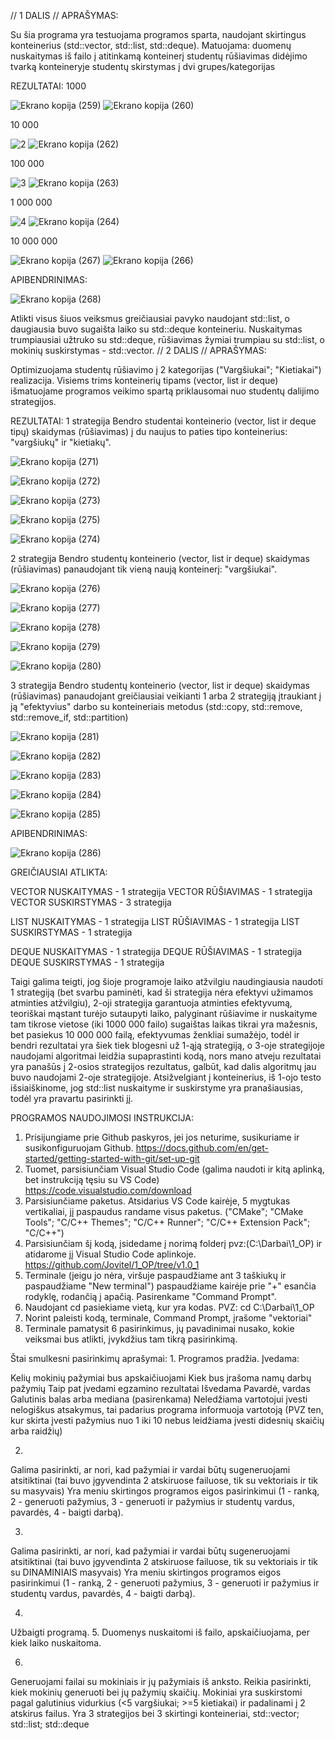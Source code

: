 // 1 DALIS //
APRAŠYMAS:

Su šia programa yra testuojama programos sparta, naudojant skirtingus konteinerius (std::vector, std::list, std::deque). Matuojama: duomenų nuskaitymas iš failo į atitinkamą konteinerį
           studentų rūšiavimas didėjimo tvarką konteineryje 
           studentų skirstymas  į dvi grupes/kategorijas

REZULTATAI:
1000

![Ekrano kopija (259)](https://github.com/Jovitel/1_OP/assets/150922295/71b0cf1b-6f50-455c-8e46-5f77e61cb27e)
![Ekrano kopija (260)](https://github.com/Jovitel/1_OP/assets/150922295/de6211c5-07f8-45a3-b8bb-00fa73229921)

10 000

![2](https://github.com/Jovitel/1_OP/assets/150922295/8063d316-d155-4f96-a994-d53d7ae6598c)
![Ekrano kopija (262)](https://github.com/Jovitel/1_OP/assets/150922295/c009ca89-ebd6-49dc-b793-c9f996318d9c)

100 000

![3](https://github.com/Jovitel/1_OP/assets/150922295/b6cc98b3-f84a-4565-b423-bb2a5736c64e)
![Ekrano kopija (263)](https://github.com/Jovitel/1_OP/assets/150922295/967158a3-ec7b-4989-a5d6-f381bcd7cb0c)

1 000 000

![4](https://github.com/Jovitel/1_OP/assets/150922295/205ad437-b3af-4466-ae01-a928e6fb32ed)
![Ekrano kopija (264)](https://github.com/Jovitel/1_OP/assets/150922295/15f7930b-1a0e-431a-8eec-c8c1f23e4476)

10 000 000

![Ekrano kopija (267)](https://github.com/Jovitel/1_OP/assets/150922295/00973ea7-2fa1-4722-ab7b-27b954534155)
![Ekrano kopija (266)](https://github.com/Jovitel/1_OP/assets/150922295/fd805374-62c2-4056-ba58-b5f3aa4edf45)

APIBENDRINIMAS:

![Ekrano kopija (268)](https://github.com/Jovitel/1_OP/assets/150922295/34a7260e-d159-4226-856b-f129c2d4b986)

Atlikti visus šiuos veiksmus greičiausiai pavyko naudojant std::list, o daugiausia buvo sugaišta laiko su std::deque konteineriu. Nuskaitymas trumpiausiai užtruko su std::deque, rūšiavimas žymiai trumpiau su std::list, o mokinių suskirstymas - std::vector. 
// 2 DALIS //
APRAŠYMAS:

Optimizuojama studentų rūšiavimo į 2 kategorijas ("Vargšiukai"; "Kietiakai") realizacija. Visiems trims konteinerių tipams (vector, list ir deque) išmatuojame programos veikimo spartą priklausomai nuo studentų dalijimo strategijos.

REZULTATAI:
1 strategija
Bendro studentai konteinerio (vector, list ir deque tipų) skaidymas (rūšiavimas) į du naujus to paties tipo konteinerius: "vargšiukų" ir "kietiakų". 

![Ekrano kopija (271)](https://github.com/Jovitel/1_OP/assets/150922295/648c122f-e652-4bb9-832f-b50277ad12e7)

![Ekrano kopija (272)](https://github.com/Jovitel/1_OP/assets/150922295/4fe8f38d-f3ad-49dd-8985-619ae0616ff1)

![Ekrano kopija (273)](https://github.com/Jovitel/1_OP/assets/150922295/73193f69-b8bc-4133-88ec-b11c7c8eaea7)

![Ekrano kopija (275)](https://github.com/Jovitel/1_OP/assets/150922295/e725a02c-98a9-4464-9e6c-1c33aa57b54a)

![Ekrano kopija (274)](https://github.com/Jovitel/1_OP/assets/150922295/12919eed-1e4b-4789-9a08-433e9cdca396)

2 strategija
Bendro studentų konteinerio (vector, list ir deque) skaidymas (rūšiavimas) panaudojant tik vieną naują konteinerį: "vargšiukai".

![Ekrano kopija (276)](https://github.com/Jovitel/1_OP/assets/150922295/06b383ba-973f-43e9-92f5-a9f197103acd)

![Ekrano kopija (277)](https://github.com/Jovitel/1_OP/assets/150922295/12c591be-7dad-4e2d-ac70-9105a7a648f0)

![Ekrano kopija (278)](https://github.com/Jovitel/1_OP/assets/150922295/4fbe09f8-02bb-4ee2-8d19-68ea1999fad8)

![Ekrano kopija (279)](https://github.com/Jovitel/1_OP/assets/150922295/f0735bb9-ce9e-4721-bb20-b5d49fba2026)

![Ekrano kopija (280)](https://github.com/Jovitel/1_OP/assets/150922295/2a32d8f0-1c7f-4346-8ba2-c523ce3ba99a)

3 strategija
Bendro studentų konteinerio (vector, list ir deque) skaidymas (rūšiavimas) panaudojant greičiausiai veikianti 1 arba 2 strategiją  įtraukiant į ją "efektyvius" darbo su konteineriais metodus (std::copy, std::remove, std::remove_if, std::partition)

![Ekrano kopija (281)](https://github.com/Jovitel/1_OP/assets/150922295/edd5bde6-da50-4c8d-abaf-ab7eaa2545c5)

![Ekrano kopija (282)](https://github.com/Jovitel/1_OP/assets/150922295/da3ba13a-088b-4bc1-8b86-38358282fa7f)

![Ekrano kopija (283)](https://github.com/Jovitel/1_OP/assets/150922295/9501aaf6-14fc-4d96-8a67-2b86f617873a)

![Ekrano kopija (284)](https://github.com/Jovitel/1_OP/assets/150922295/7b890b9c-862d-4f31-bd31-2f520a35bc34)

![Ekrano kopija (285)](https://github.com/Jovitel/1_OP/assets/150922295/23dfd549-0989-40d5-9ac6-a65ca3dfe9ba)


APIBENDRINIMAS:

![Ekrano kopija (286)](https://github.com/Jovitel/1_OP/assets/150922295/18402131-e465-42eb-93da-ae219c9dc4a1)

GREIČIAUSIAI ATLIKTA:

VECTOR NUSKAITYMAS - 1 strategija
VECTOR RŪŠIAVIMAS - 1 strategija
VECTOR SUSKIRSTYMAS - 3 strategija

LIST NUSKAITYMAS - 1 strategija
LIST RŪŠIAVIMAS - 1 strategija
LIST SUSKIRSTYMAS - 1 strategija

DEQUE NUSKAITYMAS - 1 strategija
DEQUE RŪŠIAVIMAS - 1 strategija
DEQUE SUSKIRSTYMAS - 1 strategija

Taigi galima teigti, jog šioje programoje laiko atžvilgiu naudingiausia naudoti 1 strategiją (bet svarbu paminėti, kad ši strategija nėra efektyvi užimamos atminties atžvilgiu), 
2-oji strategija garantuoja atminties efektyvumą, teoriškai mąstant turėjo sutaupyti laiko, palyginant rūšiavime ir nuskaityme tam tikrose vietose (iki 1000 000 failo) sugaištas laikas tikrai yra mažesnis, bet pasiekus 10 000 000 failą, efektyvumas ženkliai sumažėjo, todėl ir bendri rezultatai yra šiek tiek blogesni už 1-ąją strategiją,
o 3-oje strategijoje naudojami algoritmai leidžia supaprastinti kodą, nors mano atveju rezultatai yra panašūs į 2-osios strategijos rezultatus, galbūt, kad dalis algoritmų jau buvo naudojami 2-oje strategijoje.
Atsižvelgiant į konteinerius, iš 1-ojo testo išsiaiškinome, jog std::list nuskaityme ir suskirstyme yra pranašiausias, todėl yra pravartu pasirinkti jį.

PROGRAMOS NAUDOJIMOSI INSTRUKCIJA:
1. Prisijungiame prie Github paskyros, jei jos neturime, susikuriame ir susikonfiguruojam Github.
https://docs.github.com/en/get-started/getting-started-with-git/set-up-git
2. Tuomet, parsisiunčiam Visual Studio Code (galima naudoti ir kitą aplinką, bet instrukciją tęsiu su VS Code)
https://code.visualstudio.com/download
3. Parsisiunčiame paketus. Atsidarius VS Code kairėje, 5 mygtukas vertikaliai, jį paspaudus randame visus paketus. ("CMake"; "CMake Tools"; "C/C++ Themes"; "C/C++ Runner"; "C/C++ Extension Pack"; "C/C++")
4. Parsisiunčiam šį kodą, įsidedame į norimą folderį pvz:(C:\Darbai\1_OP) ir atidarome jį Visual Studio Code aplinkoje.
https://github.com/Jovitel/1_OP/tree/v1.0_1
5. Terminale (jeigu jo nėra, viršuje paspaudžiame ant 3 taškiukų ir paspaudžiame "New terminal") paspaudžiame kairėje prie "+" esančia rodyklę, rodančią į apačią. Pasirenkame "Command Prompt".
6. Naudojant cd pasiekiame vietą, kur yra kodas.
PVZ: cd  C:\Darbai\1_OP
7. Norint paleisti kodą, terminale, Command Prompt, įrašome "vektoriai"
8. Terminale pamatysit 6 pasirinkimus, jų pavadinimai nusako, kokie veiksmai bus atlikti, įvykdžius tam tikrą pasirinkimą.
   
Štai smulkesni pasirinkimų aprašymai:
1.
Programos pradžia.
Įvedama:

Kelių mokinių pažymiai bus apskaičiuojami
Kiek bus įrašoma namų darbų pažymių
Taip pat įvedami egzamino rezultatai
Išvedama
Pavardė, vardas
Galutinis balas arba mediana (pasirenkama)
Neledžiama vartotojui įvesti nelogiškus atsakymus, tai padarius programa informuoja vartotoją
(PVZ ten, kur skirta įvesti pažymius nuo 1 iki 10 nebus leidžiama įvesti didesnių skaičių arba raidžių)

2.
Galima pasirinkti, ar nori, kad pažymiai ir vardai būtų sugeneruojami atsitiktinai
(tai buvo įgyvendinta 2 atskiruose failuose, tik su vektoriais ir tik su masyvais)
Yra meniu skirtingos programos eigos pasirinkimui (1 - ranką, 2 - generuoti pažymius, 3 - generuoti ir pažymius ir studentų vardus, pavardės, 4 - baigti darbą).

3.
Galima pasirinkti, ar nori, kad pažymiai ir vardai būtų sugeneruojami atsitiktinai
(tai buvo įgyvendinta 2 atskiruose failuose, tik su vektoriais ir tik su DINAMINIAIS masyvais)
Yra meniu skirtingos programos eigos pasirinkimui (1 - ranką, 2 - generuoti pažymius, 3 - generuoti ir pažymius ir studentų vardus, pavardės, 4 - baigti darbą).

4.
Užbaigti programą.
5.
Duomenys nuskaitomi iš failo, apskaičiuojama, per kiek laiko nuskaitoma.

6.
Generuojami failai su mokiniais ir jų pažymiais iš anksto.
Reikia pasirinkti, kiek mokinių generuoti bei jų pažymių skaičių.
Mokiniai yra suskirstomi pagal galutinius vidurkius (<5 vargšiukai; >=5 kietiakai) ir padalinami į 2 atskirus failus.
Yra 3 strategijos bei 3 skirtingi konteineriai, std::vector; std::list; std::deque
